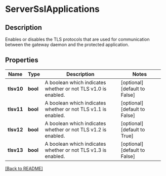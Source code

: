 # ServerSslApplications

## Description

Enables or disables the TLS protocols that are used for communication between the gateway daemon and the protected application. 

## Properties

Name | Type | Description | Notes
------------ | ------------- | ------------- | -------------
**tlsv10** | **bool** | A boolean which indicates whether or not TLS v1.0 is enabled.  | [optional] [default to False]
**tlsv11** | **bool** | A boolean which indicates whether or not TLS v1.1 is enabled.  | [optional] [default to False]
**tlsv12** | **bool** | A boolean which indicates whether or not TLS v1.2 is enabled.  | [optional] [default to True]
**tlsv13** | **bool** | A boolean which indicates whether or not TLS v1.3 is enabled.  | [optional] [default to False]

[[Back to README]](../README.md)




